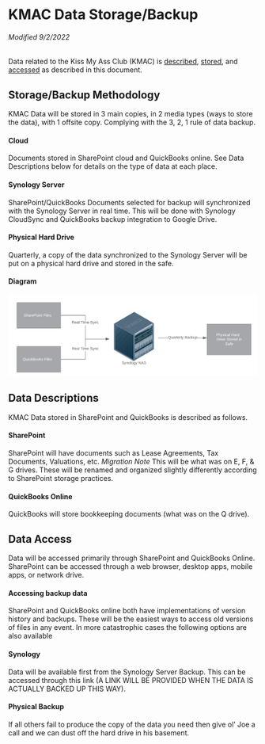 # KMAC Data Storage/Backup
###### Modified 9/2/2022

Data related to the Kiss My Ass Club (KMAC) is [described](#data-descriptions), [stored](#storagebackup-methodology), and [accessed](#accessing-backup-data) as described in this document.

## Storage/Backup Methodology

KMAC Data will be stored in 3 main copies, in 2 media types (ways to store the data), with 1 offsite copy. Complying with the 3, 2, 1 rule of data backup.

#### Cloud

Documents stored in SharePoint cloud and QuickBooks online. See Data Descriptions below for details on the type of data at each place.

#### Synology Server

SharePoint/QuickBooks Documents selected for backup will synchronized with the Synology Server in real time. This will be done with Synology CloudSync and QuickBooks backup integration to Google Drive.

#### Physical Hard Drive

Quarterly, a copy of the data synchronized to the Synology Server will be put on a physical hard drive and stored in the safe.

#### Diagram

![Alt text](/images/KMAC%20Data%20Flow%20Diagram.png?raw=true)

## Data Descriptions

KMAC Data stored in SharePoint and QuickBooks is described as follows.

#### SharePoint

SharePoint will have documents such as Lease Agreements, Tax Documents, Valuations, etc. *Migration Note* This will be what was on E, F, & G drives. These will be renamed and organized slightly differently according to SharePoint storage practices.

#### QuickBooks Online

QuickBooks will store bookkeeping documents (what was on the Q drive).

## Data Access

Data will be accessed primarily through SharePoint and QuickBooks Online. SharePoint can be accessed through a web browser, desktop apps, mobile apps, or network drive.

#### Accessing backup data

SharePoint and QuickBooks online both have implementations of version history and backups. These will be the easiest ways to access old versions of files in any event. In more catastrophic cases the following options are also available

#### Synology

Data will be available first from the Synology Server Backup. This can be accessed through this link (A LINK WILL BE PROVIDED WHEN THE DATA IS ACTUALLY BACKED UP THIS WAY).

#### Physical Backup

If all others fail to produce the copy of the data you need then give ol’ Joe a call and we can dust off the hard drive in his basement.

